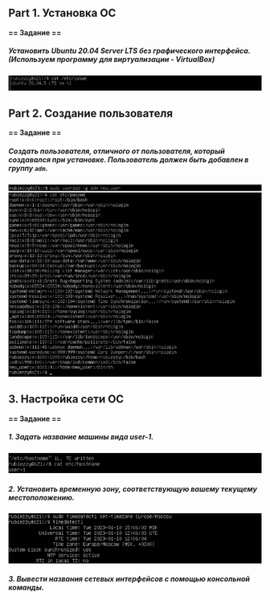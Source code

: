 ## Part 1. Установка ОС
**== Задание ==**

##### Установить  **Ubuntu 20.04 Server LTS**  без графического интерфейса. (Используем программу для виртуализации - VirtualBox)

![Результат выполнения команды cat etc/issue](screenshots/ubuntu_version.png)
## Part 2. Создание пользователя
**== Задание ==**
##### Создать пользователя, отличного от пользователя, который создавался при установке. Пользователь должен быть добавлен в группу `adm`.
![Создание пользователя new_user и добавление его в группу adm](screenshots/user_add.png)
![Результат выполнения команды cat etc/passwd](screenshots/all_users.png)
## 3. Настройка сети ОС
**== Задание ==**
##### 1. Задать название машины вида user-1.
![Название машины было изменено при помощи sudo vim etc/hostname](screenshots/new_hostname.png)
##### 2. Установить временную зону, соответствующую вашему текущему местоположению.
![Установлена новая временная зона](screenshots/new_timezone.png)
##### 3. Вывести названия сетевых интерфейсов с помощью консольной команды.
